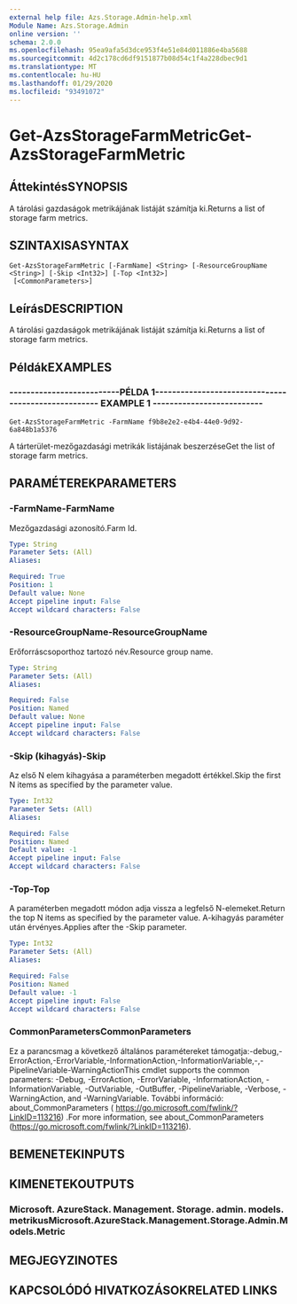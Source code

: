 ```yaml
---
external help file: Azs.Storage.Admin-help.xml
Module Name: Azs.Storage.Admin
online version: ''
schema: 2.0.0
ms.openlocfilehash: 95ea9afa5d3dce953f4e51e84d011886e4ba5688
ms.sourcegitcommit: 4d2c178cd6df9151877b08d54c1f4a228dbec9d1
ms.translationtype: MT
ms.contentlocale: hu-HU
ms.lasthandoff: 01/29/2020
ms.locfileid: "93491072"
---
```

# <span data-ttu-id="57fd5-101">Get-AzsStorageFarmMetric</span><span class="sxs-lookup"><span data-stu-id="57fd5-101">Get-AzsStorageFarmMetric</span></span>

## <span data-ttu-id="57fd5-102">Áttekintés</span><span class="sxs-lookup"><span data-stu-id="57fd5-102">SYNOPSIS</span></span>
<span data-ttu-id="57fd5-103">A tárolási gazdaságok metrikájának listáját számítja ki.</span><span class="sxs-lookup"><span data-stu-id="57fd5-103">Returns a list of storage farm metrics.</span></span>

## <span data-ttu-id="57fd5-104">SZINTAXISA</span><span class="sxs-lookup"><span data-stu-id="57fd5-104">SYNTAX</span></span>

```
Get-AzsStorageFarmMetric [-FarmName] <String> [-ResourceGroupName <String>] [-Skip <Int32>] [-Top <Int32>]
 [<CommonParameters>]
```

## <span data-ttu-id="57fd5-105">Leírás</span><span class="sxs-lookup"><span data-stu-id="57fd5-105">DESCRIPTION</span></span>
<span data-ttu-id="57fd5-106">A tárolási gazdaságok metrikájának listáját számítja ki.</span><span class="sxs-lookup"><span data-stu-id="57fd5-106">Returns a list of storage farm metrics.</span></span>

## <span data-ttu-id="57fd5-107">Példák</span><span class="sxs-lookup"><span data-stu-id="57fd5-107">EXAMPLES</span></span>

### <span data-ttu-id="57fd5-108">--------------------------PÉLDA 1--------------------------</span><span class="sxs-lookup"><span data-stu-id="57fd5-108">-------------------------- EXAMPLE 1 --------------------------</span></span>
```
Get-AzsStorageFarmMetric -FarmName f9b8e2e2-e4b4-44e0-9d92-6a848b1a5376
```

<span data-ttu-id="57fd5-109">A tárterület-mezőgazdasági metrikák listájának beszerzése</span><span class="sxs-lookup"><span data-stu-id="57fd5-109">Get the list of storage farm metrics.</span></span>

## <span data-ttu-id="57fd5-110">PARAMÉTEREK</span><span class="sxs-lookup"><span data-stu-id="57fd5-110">PARAMETERS</span></span>

### <span data-ttu-id="57fd5-111">-FarmName</span><span class="sxs-lookup"><span data-stu-id="57fd5-111">-FarmName</span></span>
<span data-ttu-id="57fd5-112">Mezőgazdasági azonosító.</span><span class="sxs-lookup"><span data-stu-id="57fd5-112">Farm Id.</span></span>

```yaml
Type: String
Parameter Sets: (All)
Aliases: 

Required: True
Position: 1
Default value: None
Accept pipeline input: False
Accept wildcard characters: False
```

### <span data-ttu-id="57fd5-113">-ResourceGroupName</span><span class="sxs-lookup"><span data-stu-id="57fd5-113">-ResourceGroupName</span></span>
<span data-ttu-id="57fd5-114">Erőforráscsoporthoz tartozó név.</span><span class="sxs-lookup"><span data-stu-id="57fd5-114">Resource group name.</span></span>

```yaml
Type: String
Parameter Sets: (All)
Aliases: 

Required: False
Position: Named
Default value: None
Accept pipeline input: False
Accept wildcard characters: False
```

### <span data-ttu-id="57fd5-115">-Skip (kihagyás)</span><span class="sxs-lookup"><span data-stu-id="57fd5-115">-Skip</span></span>
<span data-ttu-id="57fd5-116">Az első N elem kihagyása a paraméterben megadott értékkel.</span><span class="sxs-lookup"><span data-stu-id="57fd5-116">Skip the first N items as specified by the parameter value.</span></span>

```yaml
Type: Int32
Parameter Sets: (All)
Aliases: 

Required: False
Position: Named
Default value: -1
Accept pipeline input: False
Accept wildcard characters: False
```

### <span data-ttu-id="57fd5-117">-Top</span><span class="sxs-lookup"><span data-stu-id="57fd5-117">-Top</span></span>
<span data-ttu-id="57fd5-118">A paraméterben megadott módon adja vissza a legfelső N-elemeket.</span><span class="sxs-lookup"><span data-stu-id="57fd5-118">Return the top N items as specified by the parameter value.</span></span>
<span data-ttu-id="57fd5-119">A-kihagyás paraméter után érvényes.</span><span class="sxs-lookup"><span data-stu-id="57fd5-119">Applies after the -Skip parameter.</span></span>

```yaml
Type: Int32
Parameter Sets: (All)
Aliases: 

Required: False
Position: Named
Default value: -1
Accept pipeline input: False
Accept wildcard characters: False
```

### <span data-ttu-id="57fd5-120">CommonParameters</span><span class="sxs-lookup"><span data-stu-id="57fd5-120">CommonParameters</span></span>
<span data-ttu-id="57fd5-121">Ez a parancsmag a következő általános paramétereket támogatja:-debug,-ErrorAction,-ErrorVariable,-InformationAction,-InformationVariable,-,-PipelineVariable-WarningAction</span><span class="sxs-lookup"><span data-stu-id="57fd5-121">This cmdlet supports the common parameters: -Debug, -ErrorAction, -ErrorVariable, -InformationAction, -InformationVariable, -OutVariable, -OutBuffer, -PipelineVariable, -Verbose, -WarningAction, and -WarningVariable.</span></span> <span data-ttu-id="57fd5-122">További információ: about_CommonParameters ( https://go.microsoft.com/fwlink/?LinkID=113216) .</span><span class="sxs-lookup"><span data-stu-id="57fd5-122">For more information, see about_CommonParameters (https://go.microsoft.com/fwlink/?LinkID=113216).</span></span>

## <span data-ttu-id="57fd5-123">BEMENETEK</span><span class="sxs-lookup"><span data-stu-id="57fd5-123">INPUTS</span></span>

## <span data-ttu-id="57fd5-124">KIMENETEK</span><span class="sxs-lookup"><span data-stu-id="57fd5-124">OUTPUTS</span></span>

### <span data-ttu-id="57fd5-125">Microsoft. AzureStack. Management. Storage. admin. models. metrikus</span><span class="sxs-lookup"><span data-stu-id="57fd5-125">Microsoft.AzureStack.Management.Storage.Admin.Models.Metric</span></span>

## <span data-ttu-id="57fd5-126">MEGJEGYZI</span><span class="sxs-lookup"><span data-stu-id="57fd5-126">NOTES</span></span>

## <span data-ttu-id="57fd5-127">KAPCSOLÓDÓ HIVATKOZÁSOK</span><span class="sxs-lookup"><span data-stu-id="57fd5-127">RELATED LINKS</span></span>


